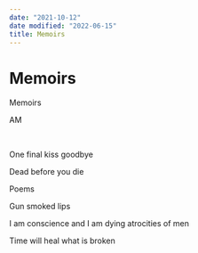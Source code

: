 ```yaml
---
date: "2021-10-12"
date modified: "2022-06-15"
title: Memoirs
---
```


# Memoirs
Memoirs

AM

 

One final kiss goodbye

Dead before you die

Poems

Gun smoked lips

I am conscience and I am dying atrocities of men

Time will heal what is broken
